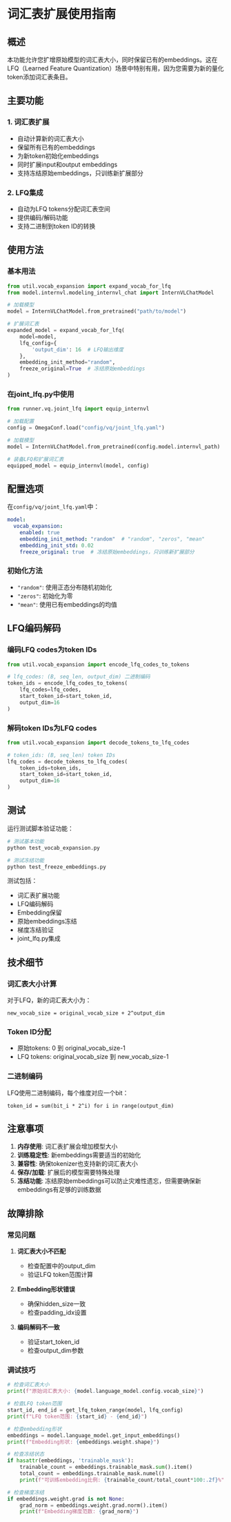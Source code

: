 # 词汇表扩展使用指南

## 概述

本功能允许您扩增原始模型的词汇表大小，同时保留已有的embeddings。这在LFQ（Learned Feature Quantization）场景中特别有用，因为您需要为新的量化token添加词汇表条目。

## 主要功能

### 1. 词汇表扩展
- 自动计算新的词汇表大小
- 保留所有已有的embeddings
- 为新token初始化embeddings
- 同时扩展input和output embeddings
- 支持冻结原始embeddings，只训练新扩展部分

### 2. LFQ集成
- 自动为LFQ tokens分配词汇表空间
- 提供编码/解码功能
- 支持二进制到token ID的转换

## 使用方法

### 基本用法

```python
from util.vocab_expansion import expand_vocab_for_lfq
from model.internvl.modeling_internvl_chat import InternVLChatModel

# 加载模型
model = InternVLChatModel.from_pretrained("path/to/model")

# 扩展词汇表
expanded_model = expand_vocab_for_lfq(
    model=model,
    lfq_config={
        'output_dim': 16  # LFQ输出维度
    },
    embedding_init_method="random",
    freeze_original=True  # 冻结原始embeddings
)
```

### 在joint_lfq.py中使用

```python
from runner.vq.joint_lfq import equip_internvl

# 加载配置
config = OmegaConf.load("config/vq/joint_lfq.yaml")

# 加载模型
model = InternVLChatModel.from_pretrained(config.model.internvl_path)

# 装备LFQ和扩展词汇表
equipped_model = equip_internvl(model, config)
```

## 配置选项

在`config/vq/joint_lfq.yaml`中：

```yaml
model:
  vocab_expansion:
    enabled: true
    embedding_init_method: "random"  # "random", "zeros", "mean"
    embedding_init_std: 0.02
    freeze_original: true  # 冻结原始embeddings，只训练新扩展部分
```

### 初始化方法

- `"random"`: 使用正态分布随机初始化
- `"zeros"`: 初始化为零
- `"mean"`: 使用已有embeddings的均值

## LFQ编码解码

### 编码LFQ codes为token IDs

```python
from util.vocab_expansion import encode_lfq_codes_to_tokens

# lfq_codes: (B, seq_len, output_dim) 二进制编码
token_ids = encode_lfq_codes_to_tokens(
    lfq_codes=lfq_codes,
    start_token_id=start_token_id,
    output_dim=16
)
```

### 解码token IDs为LFQ codes

```python
from util.vocab_expansion import decode_tokens_to_lfq_codes

# token_ids: (B, seq_len) token IDs
lfq_codes = decode_tokens_to_lfq_codes(
    token_ids=token_ids,
    start_token_id=start_token_id,
    output_dim=16
)
```

## 测试

运行测试脚本验证功能：

```bash
# 测试基本功能
python test_vocab_expansion.py

# 测试冻结功能
python test_freeze_embeddings.py
```

测试包括：
- 词汇表扩展功能
- LFQ编码解码
- Embedding保留
- 原始embeddings冻结
- 梯度冻结验证
- joint_lfq.py集成

## 技术细节

### 词汇表大小计算

对于LFQ，新的词汇表大小为：
```
new_vocab_size = original_vocab_size + 2^output_dim
```

### Token ID分配

- 原始tokens: 0 到 original_vocab_size-1
- LFQ tokens: original_vocab_size 到 new_vocab_size-1

### 二进制编码

LFQ使用二进制编码，每个维度对应一个bit：
```
token_id = sum(bit_i * 2^i) for i in range(output_dim)
```

## 注意事项

1. **内存使用**: 词汇表扩展会增加模型大小
2. **训练稳定性**: 新embeddings需要适当的初始化
3. **兼容性**: 确保tokenizer也支持新的词汇表大小
4. **保存/加载**: 扩展后的模型需要特殊处理
5. **冻结功能**: 冻结原始embeddings可以防止灾难性遗忘，但需要确保新embeddings有足够的训练数据

## 故障排除

### 常见问题

1. **词汇表大小不匹配**
   - 检查配置中的output_dim
   - 验证LFQ token范围计算

2. **Embedding形状错误**
   - 确保hidden_size一致
   - 检查padding_idx设置

3. **编码解码不一致**
   - 验证start_token_id
   - 检查output_dim参数

### 调试技巧

```python
# 检查词汇表大小
print(f"原始词汇表大小: {model.language_model.config.vocab_size}")

# 检查LFQ token范围
start_id, end_id = get_lfq_token_range(model, lfq_config)
print(f"LFQ token范围: {start_id} - {end_id}")

# 检查embedding形状
embeddings = model.language_model.get_input_embeddings()
print(f"Embedding形状: {embeddings.weight.shape}")

# 检查冻结状态
if hasattr(embeddings, 'trainable_mask'):
    trainable_count = embeddings.trainable_mask.sum().item()
    total_count = embeddings.trainable_mask.numel()
    print(f"可训练embedding比例: {trainable_count/total_count*100:.2f}%")

# 检查梯度冻结
if embeddings.weight.grad is not None:
    grad_norm = embeddings.weight.grad.norm().item()
    print(f"Embedding梯度范数: {grad_norm}")
```
